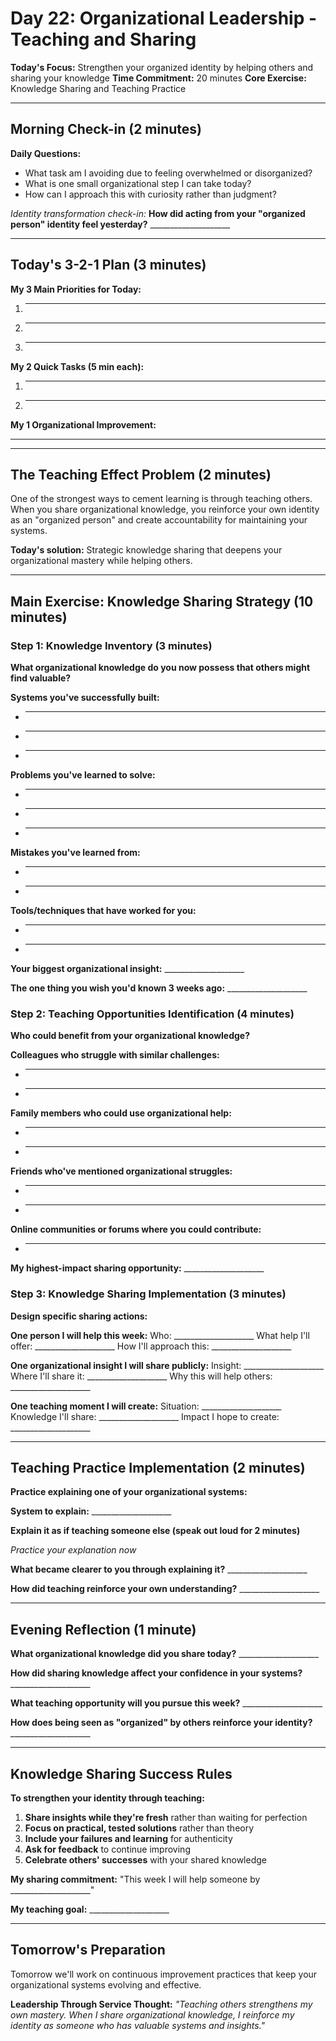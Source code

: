 # Day 22: Organizational Leadership - Teaching and Sharing

**Today's Focus:** Strengthen your organized identity by helping others and sharing your knowledge
**Time Commitment:** 20 minutes
**Core Exercise:** Knowledge Sharing and Teaching Practice

---

## Morning Check-in (2 minutes)

**Daily Questions:**
- What task am I avoiding due to feeling overwhelmed or disorganized?
- What is one small organizational step I can take today?
- How can I approach this with curiosity rather than judgment?

*Identity transformation check-in:*
**How did acting from your "organized person" identity feel yesterday?** ____________________

---

## Today's 3-2-1 Plan (3 minutes)

**My 3 Main Priorities for Today:**
1. ____________________
2. ____________________
3. ____________________

**My 2 Quick Tasks (5 min each):**
1. ____________________
2. ____________________

**My 1 Organizational Improvement:**
____________________

---

## The Teaching Effect Problem (2 minutes)

One of the strongest ways to cement learning is through teaching others. When you share organizational knowledge, you reinforce your own identity as an "organized person" and create accountability for maintaining your systems.

**Today's solution:** Strategic knowledge sharing that deepens your organizational mastery while helping others.

---

## Main Exercise: Knowledge Sharing Strategy (10 minutes)

### Step 1: Knowledge Inventory (3 minutes)

**What organizational knowledge do you now possess that others might find valuable?**

**Systems you've successfully built:**
- ____________________
- ____________________
- ____________________

**Problems you've learned to solve:**
- ____________________
- ____________________
- ____________________

**Mistakes you've learned from:**
- ____________________
- ____________________

**Tools/techniques that have worked for you:**
- ____________________
- ____________________

**Your biggest organizational insight:** ____________________

**The one thing you wish you'd known 3 weeks ago:** ____________________

### Step 2: Teaching Opportunities Identification (4 minutes)

**Who could benefit from your organizational knowledge?**

**Colleagues who struggle with similar challenges:**
- ____________________
- ____________________

**Family members who could use organizational help:**
- ____________________
- ____________________

**Friends who've mentioned organizational struggles:**
- ____________________
- ____________________

**Online communities or forums where you could contribute:**
- ____________________

**My highest-impact sharing opportunity:** ____________________

### Step 3: Knowledge Sharing Implementation (3 minutes)

**Design specific sharing actions:**

**One person I will help this week:**
Who: ____________________
What help I'll offer: ____________________
How I'll approach this: ____________________

**One organizational insight I will share publicly:**
Insight: ____________________
Where I'll share it: ____________________
Why this will help others: ____________________

**One teaching moment I will create:**
Situation: ____________________
Knowledge I'll share: ____________________
Impact I hope to create: ____________________

---

## Teaching Practice Implementation (2 minutes)

**Practice explaining one of your organizational systems:**

**System to explain:** ____________________

**Explain it as if teaching someone else (speak out loud for 2 minutes)**

*Practice your explanation now*

**What became clearer to you through explaining it?** ____________________

**How did teaching reinforce your own understanding?** ____________________

---

## Evening Reflection (1 minute)

**What organizational knowledge did you share today?** ____________________

**How did sharing knowledge affect your confidence in your systems?** ____________________

**What teaching opportunity will you pursue this week?** ____________________

**How does being seen as "organized" by others reinforce your identity?** ____________________

---

## Knowledge Sharing Success Rules

**To strengthen your identity through teaching:**

1. **Share insights while they're fresh** rather than waiting for perfection
2. **Focus on practical, tested solutions** rather than theory
3. **Include your failures and learning** for authenticity
4. **Ask for feedback** to continue improving
5. **Celebrate others' successes** with your shared knowledge

**My sharing commitment:** "This week I will help someone by ____________________"

**My teaching goal:** ____________________

---

## Tomorrow's Preparation
Tomorrow we'll work on continuous improvement practices that keep your organizational systems evolving and effective.

**Leadership Through Service Thought:**
*"Teaching others strengthens my own mastery. When I share organizational knowledge, I reinforce my identity as someone who has valuable systems and insights."*